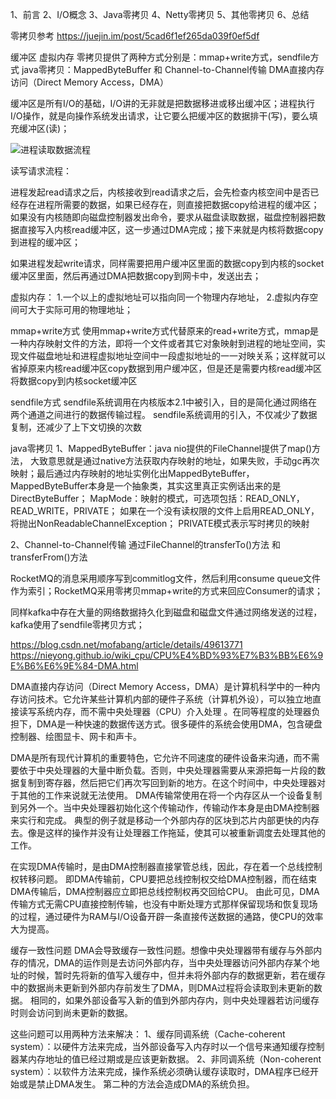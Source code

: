 1、前言
2、I/O概念
3、Java零拷贝
4、Netty零拷贝
5、其他零拷贝
6、总结



零拷贝参考
https://juejin.im/post/5cad6f1ef265da039f0ef5df



缓冲区
虚拟内存
零拷贝提供了两种方式分别是：mmap+write方式，sendfile方式
java零拷贝：MappedByteBuffer 和 Channel-to-Channel传输
DMA直接内存访问（Direct Memory Access，DMA）


缓冲区是所有I/O的基础，I/O讲的无非就是把数据移进或移出缓冲区；进程执行I/O操作，就是向操作系统发出请求，让它要么把缓冲区的数据排干(写)，要么填充缓冲区(读)；




![进程读取数据流程](../images/iobuffer.png "ReferencePicture")

读写请求流程：

进程发起read请求之后，内核接收到read请求之后，会先检查内核空间中是否已经存在进程所需要的数据，如果已经存在，则直接把数据copy给进程的缓冲区；如果没有内核随即向磁盘控制器发出命令，要求从磁盘读取数据，磁盘控制器把数据直接写入内核read缓冲区，这一步通过DMA完成；接下来就是内核将数据copy到进程的缓冲区；

如果进程发起write请求，同样需要把用户缓冲区里面的数据copy到内核的socket缓冲区里面，然后再通过DMA把数据copy到网卡中，发送出去；


虚拟内存：
1.一个以上的虚拟地址可以指向同一个物理内存地址，
2.虚拟内存空间可大于实际可用的物理地址；



mmap+write方式
使用mmap+write方式代替原来的read+write方式，mmap是一种内存映射文件的方法，即将一个文件或者其它对象映射到进程的地址空间，实现文件磁盘地址和进程虚拟地址空间中一段虚拟地址的一一对映关系；这样就可以省掉原来内核read缓冲区copy数据到用户缓冲区，但是还是需要内核read缓冲区将数据copy到内核socket缓冲区


sendfile方式
sendfile系统调用在内核版本2.1中被引入，目的是简化通过网络在两个通道之间进行的数据传输过程。
sendfile系统调用的引入，不仅减少了数据复制，还减少了上下文切换的次数


java零拷贝
1、MappedByteBuffer：java nio提供的FileChannel提供了map()方法，
大致意思就是通过native方法获取内存映射的地址，如果失败，手动gc再次映射；最后通过内存映射的地址实例化出MappedByteBuffer，MappedByteBuffer本身是一个抽象类，其实这里真正实例话出来的是DirectByteBuffer；
MapMode：映射的模式，可选项包括：READ_ONLY，READ_WRITE，PRIVATE；
如果在一个没有读权限的文件上启用READ_ONLY，将抛出NonReadableChannelException；
PRIVATE模式表示写时拷贝的映射

2、Channel-to-Channel传输
通过FileChannel的transferTo()方法 和 transferFrom()方法


RocketMQ的消息采用顺序写到commitlog文件，然后利用consume queue文件作为索引；RocketMQ采用零拷贝mmap+write的方式来回应Consumer的请求；

同样kafka中存在大量的网络数据持久化到磁盘和磁盘文件通过网络发送的过程，kafka使用了sendfile零拷贝方式；




https://blog.csdn.net/mofabang/article/details/49613771
https://nieyong.github.io/wiki_cpu/CPU%E4%BD%93%E7%B3%BB%E6%9E%B6%E6%9E%84-DMA.html

DMA直接内存访问（Direct Memory Access，DMA）是计算机科学中的一种内存访问技术。它允许某些计算机内部的硬件子系统（计算机外设），可以独立地直接读写系统内存，而不需中央处理器（CPU）介入处理 。在同等程度的处理器负担下，DMA是一种快速的数据传送方式。很多硬件的系统会使用DMA，包含硬盘控制器、绘图显卡、网卡和声卡。

DMA是所有现代计算机的重要特色，它允许不同速度的硬件设备来沟通，而不需要依于中央处理器的大量中断负载。否则，中央处理器需要从来源把每一片段的数据复制到寄存器，然后把它们再次写回到新的地方。在这个时间中，中央处理器对于其他的工作来说就无法使用。
DMA传输常使用在将一个内存区从一个设备复制到另外一个。当中央处理器初始化这个传输动作，传输动作本身是由DMA控制器来实行和完成。
典型的例子就是移动一个外部内存的区块到芯片内部更快的内存去。像是这样的操作并没有让处理器工作拖延，使其可以被重新调度去处理其他的工作。


在实现DMA传输时，是由DMA控制器直接掌管总线，因此，存在着一个总线控制权转移问题。
即DMA传输前，CPU要把总线控制权交给DMA控制器，而在结束DMA传输后，DMA控制器应立即把总线控制权再交回给CPU。
由此可见，DMA传输方式无需CPU直接控制传输，也没有中断处理方式那样保留现场和恢复现场的过程，通过硬件为RAM与I/O设备开辟一条直接传送数据的通路，使CPU的效率大为提高。



缓存一致性问题
DMA会导致缓存一致性问题。想像中央处理器带有缓存与外部内存的情况，DMA的运作则是去访问外部内存，当中央处理器访问外部内存某个地址的时候，暂时先将新的值写入缓存中，但并未将外部内存的数据更新，若在缓存中的数据尚未更新到外部内存前发生了DMA，则DMA过程将会读取到未更新的数据。
相同的，如果外部设备写入新的值到外部内存内，则中央处理器若访问缓存时则会访问到尚未更新的数据。

这些问题可以用两种方法来解决：
1、缓存同调系统（Cache-coherent system）：以硬件方法来完成，当外部设备写入内存时以一个信号来通知缓存控制器某内存地址的值已经过期或是应该更新数据。
2、非同调系统（Non-coherent system）：以软件方法来完成，操作系统必须确认缓存读取时，DMA程序已经开始或是禁止DMA发生。
第二种的方法会造成DMA的系统负担。

